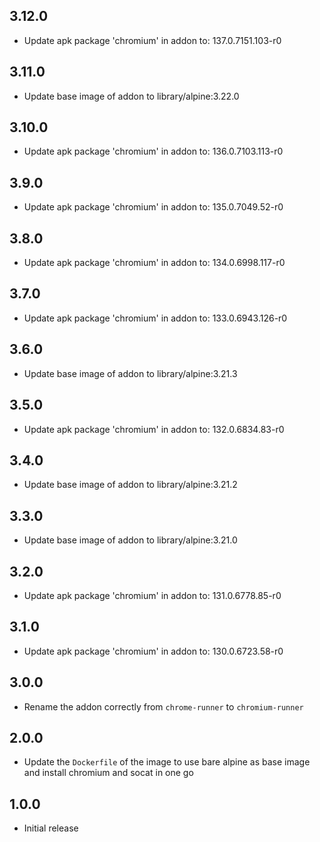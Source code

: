 ## 3.12.0

- Update apk package 'chromium' in addon to: 137.0.7151.103-r0

## 3.11.0

- Update base image of addon to library/alpine:3.22.0

## 3.10.0

- Update apk package 'chromium' in addon to: 136.0.7103.113-r0

## 3.9.0

- Update apk package 'chromium' in addon to: 135.0.7049.52-r0

## 3.8.0

- Update apk package 'chromium' in addon to: 134.0.6998.117-r0

## 3.7.0

- Update apk package 'chromium' in addon to: 133.0.6943.126-r0

## 3.6.0

- Update base image of addon to library/alpine:3.21.3

## 3.5.0

- Update apk package 'chromium' in addon to: 132.0.6834.83-r0

## 3.4.0

- Update base image of addon to library/alpine:3.21.2

## 3.3.0

- Update base image of addon to library/alpine:3.21.0

## 3.2.0

- Update apk package 'chromium' in addon to: 131.0.6778.85-r0

## 3.1.0

- Update apk package 'chromium' in addon to: 130.0.6723.58-r0

## 3.0.0

- Rename the addon correctly from `chrome-runner` to `chromium-runner`

## 2.0.0

- Update the `Dockerfile` of the image to use bare alpine as base image and install chromium and socat in one go

## 1.0.0

- Initial release

<!-- https://developers.home-assistant.io/docs/add-ons/presentation#keeping-a-changelog -->
